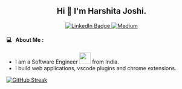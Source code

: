 <div id="header" align="center">
  <h2> Hi 👋 I'm Harshita Joshi.</h2>
  <div id="badges">
    <a href="https://www.linkedin.com/in/harshita-joshi-030b29118/">
      <img src="https://img.shields.io/badge/LinkedIn-blue?style=for-the-badge&logo=linkedin&logoColor=white" alt="LinkedIn Badge"/>
    </a>
    <a href="https://medium.com/@tharshita13">
      <img src="https://img.shields.io/badge/Blog-blue?style=for-the-badge&logo=blogger&logoColor=white" alt="Medium"/>
    </a>
  </div>
</div> 

#### 💻 &nbsp; About Me :
- I am a Software Engineer <img src="https://media.giphy.com/media/WUlplcMpOCEmTGBtBW/giphy.gif" width="30"> from India.
- I build web applications, vscode plugins and chrome extensions.


[![GitHub Streak](http://github-readme-streak-stats.herokuapp.com?user=Harshita-mindfire&theme=light)](https://git.io/streak-stats) 
 
<!--
**Harshita-mindfire/Harshita-mindfire** is a ✨ _special_ ✨ repository because its `README.md` (this file) appears on your GitHub profile.
